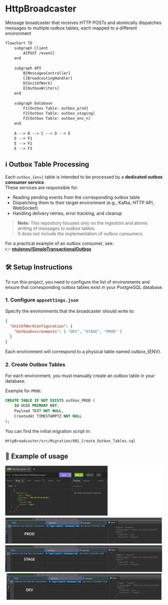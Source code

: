 # HttpBroadcaster
Message broadcaster that receives HTTP POSTs and atomically dispatches messages to multiple outbox tables, each mapped to a different environment

```mermaid
flowchart TD
    subgraph Client
        A[POST /event]
    end

    subgraph API
        B[MessagesController]
        C[BroadcastingHandler]
        D[UnitOfWork]
        E[OutboxWriters]
    end

    subgraph Database
        F1[Outbox Table: outbox_prod]
        F2[Outbox Table: outbox_staging]
        F3[Outbox Table: outbox_env_n]
    end

    A --> B --> C --> D --> E
    E --> F1
    E --> F2
    E --> F3
```

## ℹ️ Outbox Table Processing

Each `outbox_{env}` table is intended to be processed by a **dedicated outbox consumer service**.  
These services are responsible for:

- Reading pending events from the corresponding outbox table
- Dispatching them to their target environment (e.g., Kafka, HTTP API, WebSocket)
- Handling delivery retries, error tracking, and cleanup

> **Note:** This repository focuses only on the ingestion and atomic writing of messages to outbox tables.  
> It does not include the implementation of outbox consumers.

For a practical example of an outbox consumer, see:  
👉 [**ntulenev/SimpleTransactionalOutbox**](https://github.com/ntulenev/SimpleTransactionalOutbox)

## 🛠 Setup Instructions

To run this project, you need to configure the list of environments and ensure that corresponding outbox tables exist in your PostgreSQL database.

### 1. Configure `appsettings.json`

Specify the environments that the broadcaster should write to:

```json
{
  "UnitOfWorkConfiguration": {
    "OutboxEnvironments": [ "DEV", "STAGE", "PROD" ]
  }
}
```

Each environment will correspond to a physical table named outbox_{ENV}.

### 2. Create Outbox Tables

For each environment, you must manually create an outbox table in your database.

Example for `PROD`:

```sql
CREATE TABLE IF NOT EXISTS outbox_PROD (
    Id UUID PRIMARY KEY,
    Payload TEXT NOT NULL,
    CreatedAt TIMESTAMPTZ NOT NULL
);
```

You can find the initial migration script in:
```
HttpBroadcaster/src/Migration/001_Create_Outbox_Tables.sql
```

## 🚀 Example of usage
![Example](Example.png)
